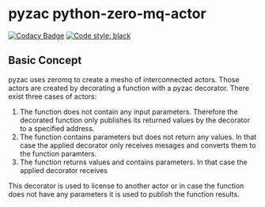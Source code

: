 # pyzac python-zero-mq-actor
[![Codacy Badge](https://api.codacy.com/project/badge/Grade/313cc391a41040cab9d8119fbbcc483a)](https://app.codacy.com/app/F2011B/pyzac?utm_source=github.com&utm_medium=referral&utm_content=F2011B/pyzac&utm_campaign=Badge_Grade_Dashboard)
[![Code style: black](https://img.shields.io/badge/code%20style-black-000000.svg)](https://github.com/ambv/black)

## Basic Concept
 pyzac uses zeromq to create a mesho of interconnected actors.
 Those actors are created by decorating a function with a pyzac decorator.
 There exist three cases of actors:
 1. The function does not contain any input parameters. Therefore the 
    decorated function only publishes its returned values by the decorator 
    to a specified address.
 2. The function contains parameters but does not return any values.
    In that case the applied decorator only receives mesages and converts them to 
    the function paramters.
 3. The function returns values and contains parameters. 
    In that case the applied decorator receives 
    
 This decorator is used to license to another actor or in case the function 
 does not have any parameters it is used to publish the function results.
